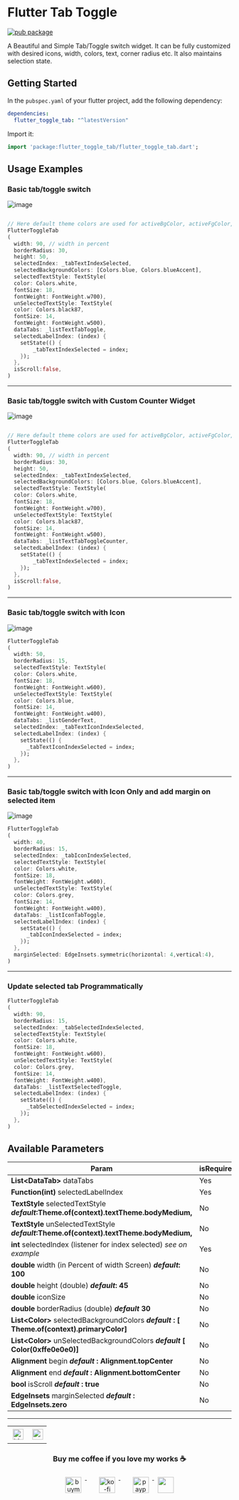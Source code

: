 # Flutter Tab Toggle

[![pub package](https://img.shields.io/pub/v/flutter_toggle_tab.svg)](https://pub.dev/packages/flutter_toggle_tab)

A Beautiful and Simple Tab/Toggle switch widget. It can be fully customized with desired icons, width, colors, text,
corner radius etc. It also maintains selection state.

## Getting Started

In the `pubspec.yaml` of your flutter project, add the following dependency:

```yaml
dependencies:
  flutter_toggle_tab: "^latestVersion"
```

Import it:

```dart
import 'package:flutter_toggle_tab/flutter_toggle_tab.dart';
```

## Usage Examples

### Basic tab/toggle switch

![image](https://github.com/ukieTux/flutter_toggle_tab/blob/master/gifs/basic.gif?raw=true)


``` dart

// Here default theme colors are used for activeBgColor, activeFgColor, inactiveBgColor and inactiveFgColor
FlutterToggleTab
(
  width: 90, // width in percent
  borderRadius: 30,
  height: 50,
  selectedIndex: _tabTextIndexSelected,
  selectedBackgroundColors: [Colors.blue, Colors.blueAccent],
  selectedTextStyle: TextStyle(
  color: Colors.white,
  fontSize: 18,
  fontWeight: FontWeight.w700),
  unSelectedTextStyle: TextStyle(
  color: Colors.black87,
  fontSize: 14,
  fontWeight: FontWeight.w500),
  dataTabs: _listTextTabToggle,
  selectedLabelIndex: (index) {
    setState(() {
        _tabTextIndexSelected = index;
    });
  },
  isScroll:false,
)
```


---

### Basic tab/toggle switch with Custom Counter Widget

![image](https://github.com/ukieTux/flutter_toggle_tab/blob/master/gifs/basic_with_counter.gif?raw=true)

``` dart

// Here default theme colors are used for activeBgColor, activeFgColor, inactiveBgColor and inactiveFgColor
FlutterToggleTab
(
  width: 90, // width in percent
  borderRadius: 30,
  height: 50,
  selectedIndex: _tabTextIndexSelected,
  selectedBackgroundColors: [Colors.blue, Colors.blueAccent],
  selectedTextStyle: TextStyle(
  color: Colors.white,
  fontSize: 18,
  fontWeight: FontWeight.w700),
  unSelectedTextStyle: TextStyle(
  color: Colors.black87,
  fontSize: 14,
  fontWeight: FontWeight.w500),
  dataTabs: _listTextTabToggleCounter,
  selectedLabelIndex: (index) {
    setState(() {
        _tabTextIndexSelected = index;
    });
  },
  isScroll:false,
)
```

---


### Basic tab/toggle switch with Icon

![image](https://github.com/ukieTux/flutter_toggle_tab/blob/master/gifs/with_icon_only.gif?raw=true)

```dart
FlutterToggleTab
(
  width: 50,
  borderRadius: 15,
  selectedTextStyle: TextStyle(
  color: Colors.white,
  fontSize: 18,
  fontWeight: FontWeight.w600),
  unSelectedTextStyle: TextStyle(
  color: Colors.blue,
  fontSize: 14,
  fontWeight: FontWeight.w400),
  dataTabs: _listGenderText,
  selectedIndex: _tabTextIconIndexSelected,
  selectedLabelIndex: (index) {
    setState(() {
      _tabTextIconIndexSelected = index;
    });
  },
)
```

---
### Basic tab/toggle switch with Icon Only and add margin on selected item


![image](https://user-images.githubusercontent.com/1531684/170535796-814f380d-2640-4489-8598-97f5a24398fd.png)

```dart
FlutterToggleTab
(
  width: 40,
  borderRadius: 15,
  selectedIndex: _tabIconIndexSelected,
  selectedTextStyle: TextStyle(
  color: Colors.white,
  fontSize: 18,
  fontWeight: FontWeight.w600),
  unSelectedTextStyle: TextStyle(
  color: Colors.grey,
  fontSize: 14,
  fontWeight: FontWeight.w400),
  dataTabs: _listIconTabToggle,
  selectedLabelIndex: (index) {
    setState(() {
      _tabIconIndexSelected = index;
    });
  },
  marginSelected: EdgeInsets.symmetric(horizontal: 4,vertical:4),
)
```
---


### Update selected tab Programmatically

```dart
FlutterToggleTab
(
  width: 90,
  borderRadius: 15,
  selectedIndex: _tabSelectedIndexSelected,
  selectedTextStyle: TextStyle(
  color: Colors.white,
  fontSize: 18,
  fontWeight: FontWeight.w600),
  unSelectedTextStyle: TextStyle(
  color: Colors.grey,
  fontSize: 14,
  fontWeight: FontWeight.w400),
  dataTabs: _listTextSelectedToggle,
  selectedLabelIndex: (index) {
    setState(() {
      _tabSelectedIndexSelected = index;
    });
  },
)
```

## Available Parameters

| Param                                                                                       | isRequired |
|---------------------------------------------------------------------------------------------|------------|
| **List<DataTab\>** dataTabs                                                                 | Yes        |
| **Function(int)** selectedLabelIndex                                                        | Yes        |
| **TextStyle** selectedTextStyle ***default*:Theme.of(context).textTheme.bodyMedium,**       | No         |
| **TextStyle** unSelectedTextStyle ***default*:Theme.of(context).textTheme.bodyMedium,**     | No         |
| **int** selectedIndex (listener for index selected) *see on example*                        | Yes        |
| **double** width (in Percent of width Screen) ***default*: 100**                            | No         |
| **double** height (double) ***default*: 45**                                                | No         |
| **double** iconSize                                                                         | No         |
| **double** borderRadius (double) ***default* 30**                                           | No         |
| **List<Color\>** selectedBackgroundColors ***default* : [ Theme.of(context).primaryColor]** | No         |
| **List<Color\>** unSelectedBackgroundColors ***default* [ Color(0xffe0e0e0)]**              | No         |
| **Alignment** begin ***default* : Alignment.topCenter**                                     | No         |
| **Alignment** end ***default* : Alignment.bottomCenter**                                    | No         |
| **bool** isScroll ***default* : true**                                                      | No         |
| **EdgeInsets** marginSelected ***default* : EdgeInsets.zero**                               | No         |

---

<table style="border:none; border-collapse:collapse; cellspacing:0; cellpadding:0">
    <tr>
        <td>
           <a href="https://www.linkedin.com/in/lzyct/" target="_blank">
              <img src="https://github.com/ukieTux/ukieTux/blob/master/assets/linkedin.svg" alt="LinkedIn" style="vertical-align:top; margin:4px" height=24>
          </a>
        </td>
        <td>
           <a href = "https://www.upwork.com/freelancers/~01913209d41be922f1?viewMode=1">
              <img src="https://img.shields.io/badge/UpWork-6FDA44?logo=Upwork&logoColor=white" height=24/>
           </a>
        </td>
    </tr>
</table>


<h3 align="center">Buy me coffee if you love my works ☕️</h3>
<p align="center">
  <a href="https://www.buymeacoffee.com/Lzyct" target="_blank">
    <img src="https://www.buymeacoffee.com/assets/img/guidelines/download-assets-sm-2.svg" alt="buymeacoffe" style="vertical-align:top; margin:8px" height="36">
  </a>&nbsp;&nbsp;&nbsp;&nbsp;
   <a href="https://ko-fi.com/Lzyct" target="_blank">
    <img src="https://help.ko-fi.com/system/photos/3604/0095/9793/logo_circle.png" alt="ko-fi" style="vertical-align:top; margin:8px" height="36">
  </a>&nbsp;&nbsp;&nbsp;&nbsp;
  <a href="https://paypal.me/ukieTux" target="_blank">
    <img src="https://blog.zoom.us/wp-content/uploads/2019/08/paypal.png" alt="paypal" style="vertical-align:top; margin:8px" height="36">
  </a>
  <a href="https://saweria.co/Lzyct" target="_blank">
   <img src="https://1.bp.blogspot.com/-7OuHSxaNk6A/X92QPg8L9kI/AAAAAAAAG0E/lUzKf_uuVP8jCqvXpA7juh_l-TfK2jnbwCLcBGAsYHQ/s16000/SAWERIA.webp" style="vertical-align:top; margin:8px" height="36">
  </a>
</p>
<br><br>
